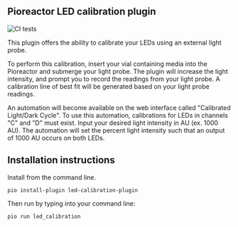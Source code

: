 
## Pioreactor LED calibration plugin

![CI tests](https://github.com/kellytr/pioreactor-led-calibration-plugin/actions/workflows/ci.yaml/badge.svg)

This plugin offers the ability to calibrate your LEDs using an external light probe.

To perform this calibration, insert your vial containing media into the Pioreactor and submerge your light probe. The plugin will increase the light intensity, and prompt you to record the readings from your light probe. A calibration line of best fit will be generated based on your light probe readings.

An automation will become available on the web interface called "Calibrated Light/Dark Cycle". To use this automation, calibrations for LEDs in channels "C" and "D" must exist. Input your desired light intensity in AU (ex. 1000 AU). The automation will set the percent light intensity such that an output of 1000 AU occurs on both LEDs.

## Installation instructions

Install from the command line.

```
pio install-plugin led-calibration-plugin
```

Then run by typing into your command line:

```
pio run led_calibration
```
